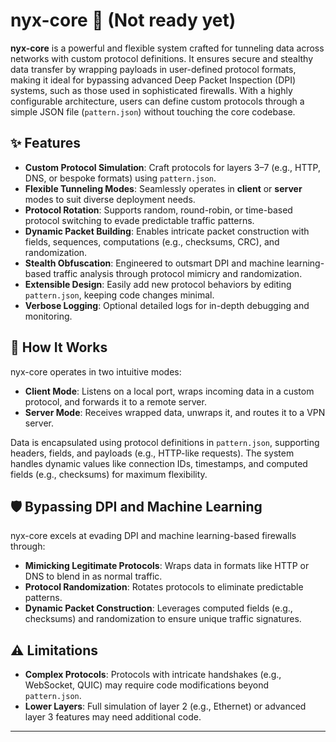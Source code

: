 # nyx-core 🌌 (Not ready yet)

**nyx-core** is a powerful and flexible system crafted for tunneling data across networks with custom protocol definitions. It ensures secure and stealthy data transfer by wrapping payloads in user-defined protocol formats, making it ideal for bypassing advanced Deep Packet Inspection (DPI) systems, such as those used in sophisticated firewalls. With a highly configurable architecture, users can define custom protocols through a simple JSON file (`pattern.json`) without touching the core codebase.

## ✨ Features

- **Custom Protocol Simulation**: Craft protocols for layers 3–7 (e.g., HTTP, DNS, or bespoke formats) using `pattern.json`.
- **Flexible Tunneling Modes**: Seamlessly operates in **client** or **server** modes to suit diverse deployment needs.
- **Protocol Rotation**: Supports random, round-robin, or time-based protocol switching to evade predictable traffic patterns.
- **Dynamic Packet Building**: Enables intricate packet construction with fields, sequences, computations (e.g., checksums, CRC), and randomization.
- **Stealth Obfuscation**: Engineered to outsmart DPI and machine learning-based traffic analysis through protocol mimicry and randomization.
- **Extensible Design**: Easily add new protocol behaviors by editing `pattern.json`, keeping code changes minimal.
- **Verbose Logging**: Optional detailed logs for in-depth debugging and monitoring.

## 🚀 How It Works

nyx-core operates in two intuitive modes:

- **Client Mode**: Listens on a local port, wraps incoming data in a custom protocol, and forwards it to a remote server.
- **Server Mode**: Receives wrapped data, unwraps it, and routes it to a VPN server.

Data is encapsulated using protocol definitions in `pattern.json`, supporting headers, fields, and payloads (e.g., HTTP-like requests). The system handles dynamic values like connection IDs, timestamps, and computed fields (e.g., checksums) for maximum flexibility.

## 🛡️ Bypassing DPI and Machine Learning

nyx-core excels at evading DPI and machine learning-based firewalls through:

- **Mimicking Legitimate Protocols**: Wraps data in formats like HTTP or DNS to blend in as normal traffic.
- **Protocol Randomization**: Rotates protocols to eliminate predictable patterns.
- **Dynamic Packet Construction**: Leverages computed fields (e.g., checksums) and randomization to ensure unique traffic signatures.

## ⚠️ Limitations

- **Complex Protocols**: Protocols with intricate handshakes (e.g., WebSocket, QUIC) may require code modifications beyond `pattern.json`.
- **Lower Layers**: Full simulation of layer 2 (e.g., Ethernet) or advanced layer 3 features may need additional code.

---

